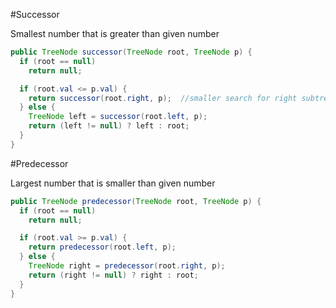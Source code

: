 #Successor

Smallest number that is greater than given number
```java
public TreeNode successor(TreeNode root, TreeNode p) {
  if (root == null)
    return null;

  if (root.val <= p.val) {
    return successor(root.right, p);  //smaller search for right subtree
  } else {
    TreeNode left = successor(root.left, p);
    return (left != null) ? left : root;
  }
}
```
#Predecessor

Largest number that is smaller than given number
```java
public TreeNode predecessor(TreeNode root, TreeNode p) {
  if (root == null)
    return null;

  if (root.val >= p.val) {
    return predecessor(root.left, p);
  } else {
    TreeNode right = predecessor(root.right, p);
    return (right != null) ? right : root;
  }
}
```
